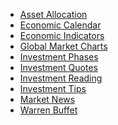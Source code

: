 <ul id="MenuV">
	<li><a href="asset_allocation.html">Asset Allocation</a></li>
	<li><a href="economic_calendar.html">Economic Calendar</a></li>
	<li><a href="economic_indicators.html">Economic Indicators</a></li>
	<li><a href="global_market_charts.html">Global Market Charts</a></li>
	<li><a href="investment-phases.html">Investment Phases</a></li>
	<li><a href="investment_quotes.html">Investment Quotes</a></li>
	<li><a href="http://alensfinance.blogspot.com/2014/08/investment-reading.html">Investment Reading</a></li>
	<li><a href="investment_tips.html">Investment Tips</a></li>
	<li><a href="http://alensfinance.blogspot.com/2014/08/market-news-sources.html">Market News</a></li>
	<li><a href="investment-buffet.html">Warren Buffet</a></li>
</ul>